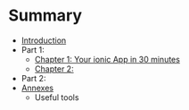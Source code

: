 # Summary

* [Introduction](README.md)
* Part 1: 
    * [Chapter 1: Your ionic App in 30 minutes](chapter_1.md)
    * [Chapter 2:](chapter_2.md)
* Part 2:
* [Annexes]()
    * Useful tools